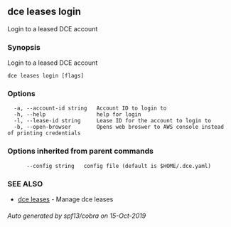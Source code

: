 ## dce leases login

Login to a leased DCE account

### Synopsis

Login to a leased DCE account

```
dce leases login [flags]
```

### Options

```
  -a, --account-id string   Account ID to login to
  -h, --help                help for login
  -l, --lease-id string     Lease ID for the account to login to
  -b, --open-browser        Opens web broswer to AWS console instead of printing credentials
```

### Options inherited from parent commands

```
      --config string   config file (default is $HOME/.dce.yaml)
```

### SEE ALSO

* [dce leases](dce_leases.md)	 - Manage dce leases

###### Auto generated by spf13/cobra on 15-Oct-2019
